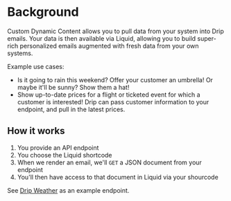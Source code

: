 # Background

Custom Dynamic Content allows you to pull data from your system into Drip emails. Your data is then available
via Liquid, allowing you to build super-rich personalized emails augmented with fresh data from your own systems.

Example use cases:

- Is it going to rain this weekend? Offer your customer an umbrella! Or maybe it'll be sunny? Show them a hat!
- Show up-to-date prices for a flight or ticketed event for which a customer is interested! Drip can pass customer information to your endpoint, and pull in the latest prices.

## How it works

1. You provide an API endpoint
1. You choose the Liquid shortcode
1. When we render an email, we'll `GET` a JSON document from your endpoint
1. You'll then have access to that document in Liquid via your shourcode

See [Drip Weather](https://github.com/DripEmail/drip-personalized-weather) as an example endpoint.
